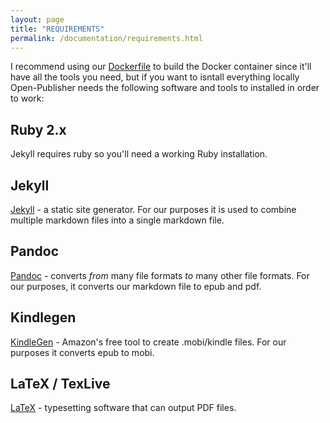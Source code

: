 ```yaml
---
layout: page
title: "REQUIREMENTS"
permalink: /documentation/requirements.html
--- 
```

I recommend using our [Dockerfile](/Open-Publisher-Documentation/use/docker.html) to build the Docker container since it'll have all the tools you need, but if you want to isntall everything locally Open-Publisher needs the following software and tools to installed in order to work:

## Ruby 2.x
Jekyll requires ruby so you'll need a working Ruby installation.

## Jekyll
[Jekyll](https://jekyllrb.com/) - a static site generator. For our purposes it is used to combine multiple markdown files into a single markdown file.

## Pandoc
[Pandoc](http://pandoc.org/) - converts _from_ many file formats _to_ many other file formats. For our purposes, it converts our markdown file to epub and pdf.

## Kindlegen
[KindleGen](https://www.amazon.com/gp/feature.html?docId=1000765211) - Amazon's free tool to create .mobi/kindle files. For our purposes it converts epub to mobi.

## LaTeX / TexLive
[LaTeX](https://www.latex-project.org/) - typesetting software that can output PDF files.
